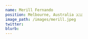 ```yaml
---
name: Merill Fernando
position: Melbourne, Australia 🇦🇺
image_path: /images/merill.jpeg
twitter: 
blurb: 
---
```

